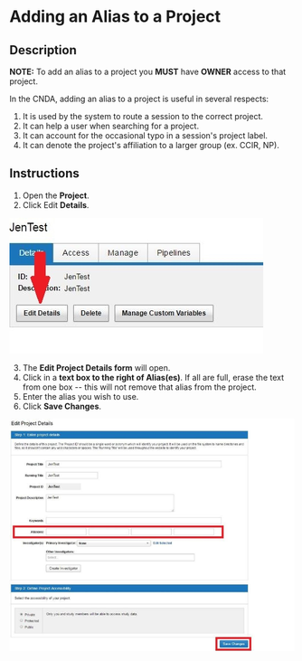 # Adding an Alias to a Project

## Description
**NOTE:** To add an alias to a project you **MUST** have **OWNER** access to that project.

In the CNDA, adding an alias to a project is useful in several respects:

1. It is used by the system to route a session to the correct project.
2. It can help a user when searching for a project.
3. It can account for the occasional typo in a session's project label.
4. It can denote the project's affiliation to a larger group (ex. CCIR, NP).


## Instructions
1. Open the **Project**.
2. Click Edit **Details**.

![edit details button](images/AddAlias1.jpg)

3. The **Edit Project Details form** will open.
4. Click in a **text box to the right of Alias(es)**. If all are full, erase the text from one box -- this will not remove that alias from the project.
5. Enter the alias you wish to use.
6. Click **Save Changes**.

![enter aliases](images/AddAlias2.jpg)
